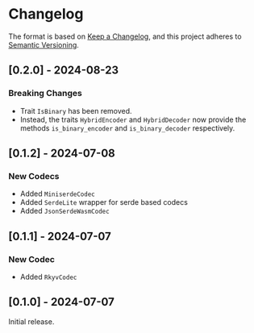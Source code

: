 # Changelog

The format is based on [Keep a Changelog](https://keepachangelog.com/en/1.0.0/),
and this project adheres to [Semantic Versioning](https://semver.org/spec/v2.0.0.html).

## [0.2.0] - 2024-08-23

### Breaking Changes

- Trait `IsBinary` has been removed.
- Instead, the traits `HybridEncoder` and `HybridDecoder` now provide the methods `is_binary_encoder` and
  `is_binary_decoder` respectively.

## [0.1.2] - 2024-07-08

### New Codecs

- Added `MiniserdeCodec`
- Added `SerdeLite` wrapper for serde based codecs
- Added `JsonSerdeWasmCodec`

## [0.1.1] - 2024-07-07

### New Codec

- Added `RkyvCodec`

## [0.1.0] - 2024-07-07

Initial release.

